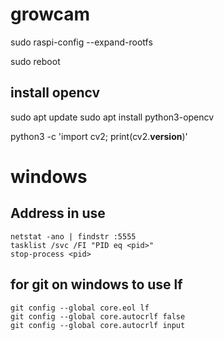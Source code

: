 # growcam

sudo raspi-config --expand-rootfs

sudo reboot

## install opencv

sudo apt update
sudo apt install python3-opencv

python3 -c 'import cv2; print(cv2.__version__)'

# windows

## Address in use

```
netstat -ano | findstr :5555
tasklist /svc /FI "PID eq <pid>"
stop-process <pid>
```

## for git on windows to use lf

```
git config --global core.eol lf
git config --global core.autocrlf false
git config --global core.autocrlf input
```